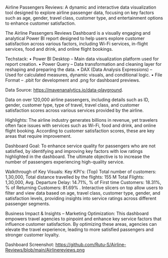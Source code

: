 Airline Passengers Reviews: A dynamic and interactive data visualization tool designed to explore airline passenger data, focusing on key factors such as age, gender, travel class, customer type, and entertainment options to enhance customer satisfaction.

The Airline Passengers Reviews Dashboard is a visually engaging and analytical Power BI report designed to help users explore customer satisfaction across various factors, including Wi-Fi services, in-flight services, food and drink, and online flight bookings.


Techstack:
• Power BI Desktop – Main data visualization platform used for report creation.
• Power Query – Data transformation and cleaning layer for reshaping and preparing the data.
• DAX (Data Analysis Expressions) – Used for calculated measures, dynamic visuals, and conditional logic.
• File Format – .pbit for development and .png for dashboard previews.


Data Source: https://mavenanalytics.io/data-playground.


Data on over 120,000 airline passengers, including details such as ID, gender, customer type, type of travel, travel class, and customer satisfaction scores across various services provided by the airline.


Highlights:
The airline industry generates billions in revenue, yet travelers often face issues with services such as Wi-Fi, food and drink, and online flight booking. According to customer satisfaction scores, these are key areas that require improvement.


Dashboard Goal: To enhance service quality for passengers who are not satisfied, by identifying and improving key factors with low ratings highlighted in the dashboard. The ultimate objective is to increase the number of passengers experiencing high-quality service.


Walkthrough of Key Visuals:
Key KPI's: (Top) Total number of customers: 1,30,000, Total distance travelled by the flights: 155 M Total Flights: 1,30,000, Avg. Departure Delay: 14.71%, % of First time Customers: 18.31%, % of Returning Customers: 81.69% .
Interactive slicers on top allow users to filter and view data based on age, travel class, customer type, gender, and satisfaction levels, providing insights into service ratings across different passenger segments.  


Business Impact & Insights – Marketing Optimization:
This dashboard empowers travel agencies to pinpoint and enhance key service factors that influence customer satisfaction. By optimizing these areas, agencies can elevate the travel experience, leading to more satisfied passengers and stronger customer loyalty.


Dashboard Screenshot:
https://github.com/Rutu-S/Airline-Reviews/blob/main/Airlinereviews.png
